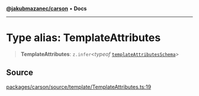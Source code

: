 [**@jakubmazanec/carson**](../README.md) • **Docs**

---

# Type alias: TemplateAttributes

> **TemplateAttributes**: `z.infer`\<_typeof_
> [`templateAttributesSchema`](../variables/templateAttributesSchema.md)\>

## Source

[packages/carson/source/template/TemplateAttributes.ts:19](https://github.com/jakubmazanec/js-tools/blob/d8fb2f4f9576baa170e480eea0b247af3afdcd86/packages/carson/source/template/TemplateAttributes.ts#L19)
